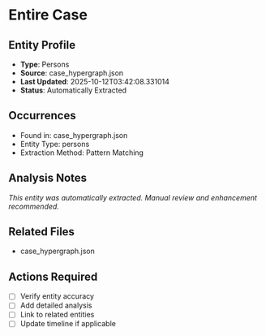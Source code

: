# Entire Case

## Entity Profile
- **Type**: Persons
- **Source**: case_hypergraph.json
- **Last Updated**: 2025-10-12T03:42:08.331014
- **Status**: Automatically Extracted

## Occurrences
- Found in: case_hypergraph.json
- Entity Type: persons
- Extraction Method: Pattern Matching

## Analysis Notes
*This entity was automatically extracted. Manual review and enhancement recommended.*

## Related Files
- case_hypergraph.json

## Actions Required
- [ ] Verify entity accuracy
- [ ] Add detailed analysis
- [ ] Link to related entities
- [ ] Update timeline if applicable
